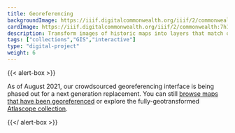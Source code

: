 ```yaml
---
title: Georeferencing
backgroundImage: https://iiif.digitalcommonwealth.org/iiif/2/commonwealth:7h149v336/739,972,3337,1774/,1200/0/default.jpg
cardImage: https://iiif.digitalcommonwealth.org/iiif/2/commonwealth:7h149v336/739,972,3337,1774/,1200/0/default.jpg
description: Transform images of historic maps into layers that match onto modern web maps
tags: ["collections","GIS","interactive"]
type: "digital-project"
weight: 6
---
```


{{< alert-box >}}

As of August 2021, our crowdsourced georeferencing interface is being phased out for a next generation replacement. You can still [browse maps that have been georeferenced](https://collections.leventhalmap.org/search?f%5Bgeoreferenced_bsi%5D%5B%5D=yes) or explore the fully-geotransformed [Atlascope collection](https://atlascope.leventhalmap.org).

{{</ alert-box >}}
